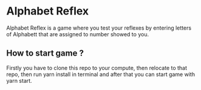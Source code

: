 # Alphabet Reflex

Alphabet Reflex is a game where you test your reflexes by entering letters of Alphabett that are assigned to number showed to you.

## How to start game ?

Firstly you have to clone this repo to your compute, then relocate to that repo, then run yarn install in terminal and after that you can start game with yarn start.
